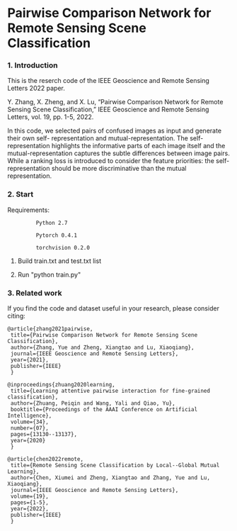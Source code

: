 # Pairwise Comparison Network for Remote Sensing Scene Classification

### 1. Introduction

This is the reserch code of the IEEE Geoscience and Remote Sensing Letters 2022 paper.

Y. Zhang, X. Zheng, and X. Lu, “Pairwise Comparison Network for Remote Sensing Scene Classification,” IEEE Geoscience and Remote Sensing Letters, vol. 19, pp. 1-5, 2022.

In this code, we selected pairs of confused images as input and generate their own self- representation and mutual-representation. The self-representation highlights the informative parts of each image itself and the mutual-representation captures the subtle differences between image pairs. While a ranking loss is introduced to consider the feature priorities: the self-representation should be more discriminative than the mutual representation.


### 2. Start

Requirements:
             
             Python 2.7
 
             Pytorch 0.4.1
 
             torchvision 0.2.0

1. Build train.txt and test.txt list 

2. Run "python train.py" 



### 3. Related work

If you find the code and dataset useful in your research, please consider citing:

    @article{zhang2021pairwise,
     title={Pairwise Comparison Network for Remote Sensing Scene Classification},
     author={Zhang, Yue and Zheng, Xiangtao and Lu, Xiaoqiang},
     journal={IEEE Geoscience and Remote Sensing Letters},
     year={2021},
     publisher={IEEE}
     }

    @inproceedings{zhuang2020learning,
     title={Learning attentive pairwise interaction for fine-grained classification},
     author={Zhuang, Peiqin and Wang, Yali and Qiao, Yu},
     booktitle={Proceedings of the AAAI Conference on Artificial Intelligence},
     volume={34},
     number={07},
     pages={13130--13137},
     year={2020}
     }

    @article{chen2022remote,
     title={Remote Sensing Scene Classification by Local--Global Mutual Learning},
     author={Chen, Xiumei and Zheng, Xiangtao and Zhang, Yue and Lu, Xiaoqiang},
     journal={IEEE Geoscience and Remote Sensing Letters},
     volume={19},
     pages={1-5},
     year={2022},
     publisher={IEEE}
     }




